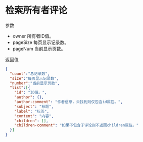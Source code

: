 # 检索所有者评论

参数
- owner 所有者ID值。
- pageSize 每页显示记录数。
- pageNum 当前显示页数。

返回值
```json
{
  "count":"总记录数",
  "size":"每页显示记录数",
  "number":"当前显示页数",
  "list":[{
    "id": "ID值。",
    "author": {},
    "author-comment": "作者信息，未找到则仅包含id属性。",
    "subject": "标题",
    "label": "标签",
    "content": "内容",
    "children": [],
    "children-comment": "如果不包含子评论则不返回children属性。"
  }]
}
```

